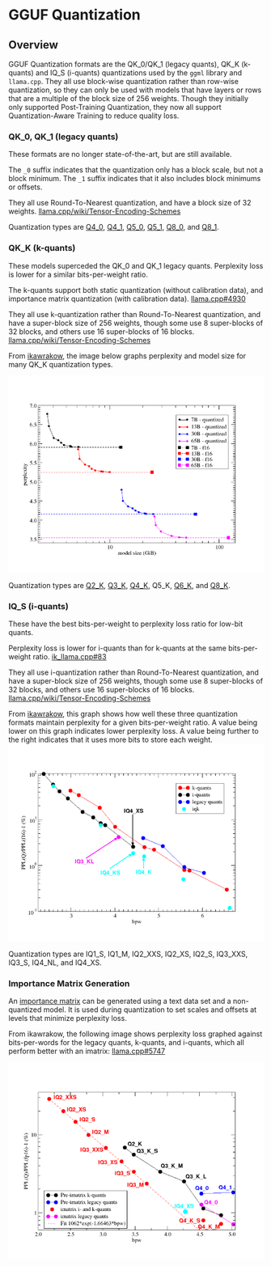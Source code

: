 # GGUF Quantization

## Overview

GGUF Quantization formats are the QK_0/QK_1 (legacy quants), QK_K (k-quants) and IQ_S (i-quants) quantizations used by the `ggml` library and `llama.cpp`. They all use block-wise quantization rather than row-wise quantization, so they can only be used with models that have layers or rows that are a multiple of the block size of 256 weights. Though they initially only supported Post-Training Quantization, they now all support Quantization-Aware Training to reduce quality loss.

### QK_0, QK_1 (legacy quants)

These formats are no longer state-of-the-art, but are still available.

The `_0` suffix indicates that the quantization only has a block scale, but not a block minimum. The `_1` suffix indicates that it also includes block minimums or offsets.

They all use Round-To-Nearest quantization, and have a block size of 32 weights. [llama.cpp/wiki/Tensor-Encoding-Schemes](https://github.com/ggerganov/llama.cpp/wiki/Tensor-Encoding-Schemes)

Quantization types are [Q4_0](./Q4_0.md), [Q4_1](./Q4_1.md), [Q5_0](./Q5_0.md), [Q5_1](./Q5_1.md), [Q8_0](./Q8_0.md), and [Q8_1](./Q8_1.md).

### QK_K (k-quants)

These models superceded the QK_0 and QK_1 legacy quants. Perplexity loss is lower for a similar bits-per-weight ratio.

The k-quants support both static quantization (without calibration data), and importance matrix quantization (with calibration data). [llama.cpp#4930](https://github.com/ggerganov/llama.cpp/pull/4930)

They all use k-quantization rather than Round-To-Nearest quantization, and have a super-block size of 256 weights, though some use 8 super-blocks of 32 blocks, and others use 16 super-blocks of 16 blocks. [llama.cpp/wiki/Tensor-Encoding-Schemes](https://github.com/ggerganov/llama.cpp/wiki/Tensor-Encoding-Schemes)

From [ikawrakow](https://github.com/ggerganov/llama.cpp/pull/1684), the image below graphs perplexity and model size for many QK_K quantization types.

![Model size graphed against model perplexity](image-1.png)

Quantization types are [Q2_K](./Q2_K.md), [Q3_K](./Q3_K.md), [Q4_K](./Q4_K.md), Q5_K, [Q6_K](./Q6_K.md), and [Q8_K](./Q8_K.md).

### IQ_S (i-quants)

These have the best bits-per-weight to perplexity loss ratio for low-bit quants.

Perplexity loss is lower for i-quants than for k-quants at the same bits-per-weight ratio. [ik_llama.cpp#83](https://github.com/ikawrakow/ik_llama.cpp/pull/83)

They all use i-quantization rather than Round-To-Nearest quantization, and have a super-block size of 256 weights, though some use 8 super-blocks of 32 blocks, and others use 16 super-blocks of 16 blocks. [llama.cpp/wiki/Tensor-Encoding-Schemes](https://github.com/ggerganov/llama.cpp/wiki/Tensor-Encoding-Schemes)

From [ikawrakow](https://github.com/ikawrakow/ik_llama.cpp/pull/83), this graph shows how well these three quantization formats maintain perplexity for a given bits-per-weight ratio. A value being lower on this graph indicates lower perplexity loss. A value being further to the right indicates that it uses more bits to store each weight.
![bits-per-weight graphed against perplexity loss vs FP16](image.png)

Quantization types are IQ1_S, IQ1_M, IQ2_XXS, IQ2_XS, IQ2_S, IQ3_XXS, IQ3_S, IQ4_NL, and IQ4_XS.

### Importance Matrix Generation

An [importance matrix](https://github.com/ggerganov/llama.cpp/blob/master/examples/imatrix/README.md) can be generated using a text data set and a non-quantized model. It is used during quantization to set scales and offsets at levels that minimize perplexity loss.

From ikawrakow, the following image shows perplexity loss graphed against bits-per-words for the legacy quants, k-quants, and i-quants, which all perform better with an imatrix: [llama.cpp#5747](https://github.com/ggerganov/llama.cpp/pull/5747)

![llama.cpp#5747](image-2.png)